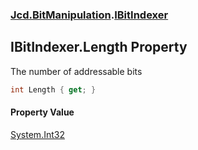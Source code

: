 ### [Jcd.BitManipulation](Jcd.BitManipulation.md 'Jcd.BitManipulation').[IBitIndexer](Jcd.BitManipulation.IBitIndexer.md 'Jcd.BitManipulation.IBitIndexer')

## IBitIndexer.Length Property

The number of addressable bits

```csharp
int Length { get; }
```

#### Property Value

[System.Int32](https://docs.microsoft.com/en-us/dotnet/api/System.Int32 'System.Int32')